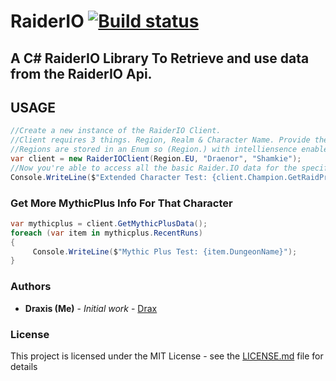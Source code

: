 # RaiderIO [![Build status](https://ci.appveyor.com/api/projects/status/wieghmj1380r1hom?svg=true)](https://ci.appveyor.com/project/joelp53/raiderio)

## A C# RaiderIO Library To Retrieve and use data from the RaiderIO Api. 

## USAGE
```cs
//Create a new instance of the RaiderIO Client.
//Client requires 3 things. Region, Realm & Character Name. Provide them as below.
//Regions are stored in an Enum so (Region.) with intelliensence enabled should display all availble regions.
var client = new RaiderIOClient(Region.EU, "Draenor", "Shamkie");
//Now you're able to access all the basic Raider.IO data for the specified user.
Console.WriteLine($"Extended Character Test: {client.Champion.GetRaidProgression.Uldir.Summary}");
```
### Get More MythicPlus Info For That Character
```cs
var mythicplus = client.GetMythicPlusData();
foreach (var item in mythicplus.RecentRuns)
{
     Console.WriteLine($"Mythic Plus Test: {item.DungeonName}");
}
```


### Authors

* **Draxis (Me)** - *Initial work* - [Drax](https://github.com/joelp53/)

### License

This project is licensed under the MIT License - see the [LICENSE.md](LICENSE.md) file for details
